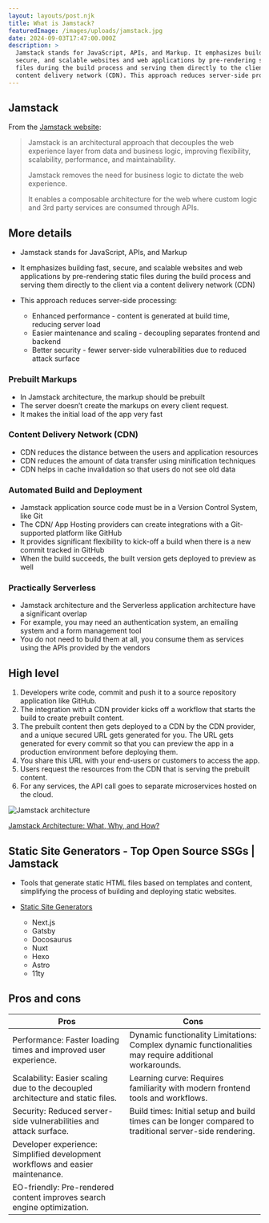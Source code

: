 ```yaml
---
layout: layouts/post.njk
title: What is Jamstack?
featuredImage: /images/uploads/jamstack.jpg
date: 2024-09-03T17:47:00.000Z
description: >
  Jamstack stands for JavaScript, APIs, and Markup. It emphasizes building fast,
  secure, and scalable websites and web applications by pre-rendering static
  files during the build process and serving them directly to the client via a
  content delivery network (CDN). This approach reduces server-side processing.
---
```


## Jamstack

From the [Jamstack website](https://jamstack.org/):

> Jamstack is an architectural approach that decouples the web experience layer from data and business logic, improving flexibility, scalability, performance, and maintainability.
>
> Jamstack removes the need for business logic to dictate the web experience.
>
> It enables a composable architecture for the web where custom logic and 3rd party services are consumed through APIs.

## More details

- Jamstack stands for JavaScript, APIs, and Markup
- It emphasizes building fast, secure, and scalable websites and web applications by pre-rendering static files during the build process and serving them directly to the client via a content delivery network (CDN)
- This approach reduces server-side processing:

  - Enhanced performance - content is generated at build time, reducing server load
  - Easier maintenance and scaling - decoupling separates frontend and backend
  - Better security - fewer server-side vulnerabilities due to reduced attack surface

### Prebuilt Markups

- In Jamstack architecture, the markup should be prebuilt
- The server doesn’t create the markups on every client request.
- It makes the initial load of the app very fast

### Content Delivery Network (CDN)

- CDN reduces the distance between the users and application resources
- CDN reduces the amount of data transfer using minification techniques
- CDN helps in cache invalidation so that users do not see old data

### Automated Build and Deployment

- Jamstack application source code must be in a Version Control System, like Git
- The CDN/ App Hosting providers can create integrations with a Git-supported platform like GitHub
- It provides significant flexibility to kick-off a build when there is a new commit tracked in GitHub
- When the build succeeds, the built version gets deployed to preview as well

### Practically Serverless

- Jamstack architecture and the Serverless application architecture have a significant overlap
- For example, you may need an authentication system, an emailing system and a form management tool
- You do not need to build them at all, you consume them as services using the APIs provided by the vendors

## High level

1. Developers write code, commit and push it to a source repository application like GitHub.
2. The integration with a CDN provider kicks off a workflow that starts the build to create prebuilt content.
3. The prebuilt content then gets deployed to a CDN by the CDN provider, and a unique secured URL gets generated for you. The URL gets generated for every commit so that you can preview the app in a production environment before deploying them.
4. You share this URL with your end-users or customers to access the app.
5. Users request the resources from the CDN that is serving the prebuilt content.
6. For any services, the API call goes to separate microservices hosted on the cloud.

![Jamstack architecture](/images/uploads/jamstack2.jpg)

[Jamstack Architecture: What, Why, and How? ](https://crystallize.com/learn/concepts/api/jamstack)

## Static Site Generators - Top Open Source SSGs | Jamstack

- Tools that generate static HTML files based on templates and content, simplifying the process of building and deploying static websites.
- [Static Site Generators](https://jamstack.org/generators/)

  - Next.js
  - Gatsby
  - Docosaurus
  - Nuxt
  - Hexo
  - Astro
  - 11ty

## Pros and cons

| Pros                                                                            | Cons                                                                                                    |
| ------------------------------------------------------------------------------- | ------------------------------------------------------------------------------------------------------- |
| Performance: Faster loading times and improved user experience.                 | Dynamic functionality Limitations: Complex dynamic functionalities may require additional workarounds.  |
| Scalability: Easier scaling due to the decoupled architecture and static files. | Learning curve: Requires familiarity with modern frontend tools and workflows.                          |
| Security: Reduced server-side vulnerabilities and attack surface.               | Build times: Initial setup and build times can be longer compared to traditional server-side rendering. |
| Developer experience: Simplified development workflows and easier maintenance.  |                                                                                                         |
| EO-friendly: Pre-rendered content improves search engine optimization.          |                                                                                                         |
